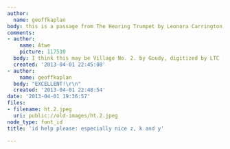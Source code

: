 ```yaml
---
author:
  name: geoffkaplan
body: this is a passage from The Hearing Trumpet by Leonora Carrington, in 1996.
comments:
- author:
    name: Atwe
    picture: 117510
  body: I think this may be Village No. 2. by Goudy, digitized by LTC [[http://www.myfonts.com/fonts/lanston/ltc-village-no-2/|Link]].
  created: '2013-04-01 22:45:08'
- author:
    name: geoffkaplan
  body: "EXCELLENT!\r\n"
  created: '2013-04-01 22:48:54'
date: '2013-04-01 19:36:57'
files:
- filename: ht.2.jpeg
  uri: public://old-images/ht.2.jpeg
node_type: font_id
title: 'id help please: especially nice z, k and y'

---
```

